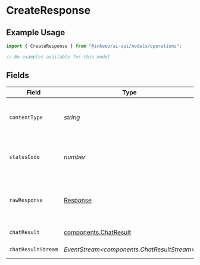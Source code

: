 # CreateResponse

## Example Usage

```typescript
import { CreateResponse } from "@inkeep/ai-api/models/operations";

// No examples available for this model
```

## Fields

| Field                                                                 | Type                                                                  | Required                                                              | Description                                                           |
| --------------------------------------------------------------------- | --------------------------------------------------------------------- | --------------------------------------------------------------------- | --------------------------------------------------------------------- |
| `contentType`                                                         | *string*                                                              | :heavy_check_mark:                                                    | HTTP response content type for this operation                         |
| `statusCode`                                                          | *number*                                                              | :heavy_check_mark:                                                    | HTTP response status code for this operation                          |
| `rawResponse`                                                         | [Response](https://developer.mozilla.org/en-US/docs/Web/API/Response) | :heavy_check_mark:                                                    | Raw HTTP response; suitable for custom response parsing               |
| `chatResult`                                                          | [components.ChatResult](../../models/components/chatresult.md)        | :heavy_minus_sign:                                                    | Successful Response                                                   |
| `chatResultStream`                                                    | *EventStream<components.ChatResultStream>*                            | :heavy_minus_sign:                                                    | Successful Response                                                   |